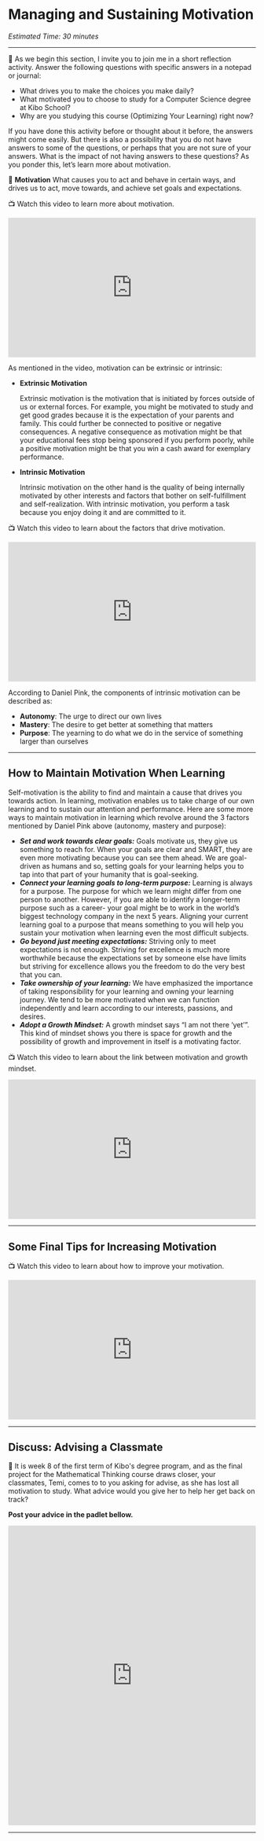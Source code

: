 # Managing and Sustaining Motivation

*Estimated Time: 30 minutes*

---

<aside>


🤔 As we begin this section, I invite you to join me in a short reflection activity. Answer the following questions with specific answers in a notepad or journal:

- What drives you to make the choices you make daily?
- What motivated you to choose to study for a Computer Science degree at Kibo School?
- Why are you studying this course (Optimizing Your Learning) right now?
</aside>

If you have done this activity before or thought about it before, the answers might come easily. But there is also a possibility that you do not have answers to some of the questions, or perhaps that you are not sure of your answers. What is the impact of not having answers to these questions? As you ponder this, let’s learn more about motivation.

<aside>


📙 **Motivation**
What causes you to act and behave in certain ways, and drives us to act, move towards, and achieve set goals and expectations.

</aside>

<aside>


📺 Watch this video to learn more about motivation.

</aside>

<div style="position: relative; padding-bottom: 56.25%; height: 0;"><iframe src="https://www.youtube.com/embed/eNqJYIns4Rk" title="YouTube video player" frameborder="0" allow="accelerometer; autoplay; clipboard-write; encrypted-media; gyroscope; picture-in-picture" allowfullscreen style="position: absolute; top: 0; left: 0; width: 100%; height: 100%;"></iframe></div>


As mentioned in the video, motivation can be extrinsic or intrinsic:

- **Extrinsic Motivation**
    
    Extrinsic motivation is the motivation that is initiated by forces outside of us or external forces. For example, you might be motivated to study and get good grades because it is the expectation of your parents and family. This could further be connected to positive or negative consequences. A negative consequence as motivation might be that your educational fees stop being sponsored if you perform poorly, while a positive motivation might be that you win a cash award for exemplary performance.  
    
- **Intrinsic Motivation**
    
    Intrinsic motivation on the other hand is the quality of being internally motivated by other interests and factors that bother on self-fulfillment and self-realization. With intrinsic motivation, you perform a task because you enjoy doing it and are committed to it.
    

<aside>


📺 Watch this video to learn about the factors that drive motivation.

</aside>

<div style="position: relative; padding-bottom: 56.25%; height: 0;"><iframe src="https://www.youtube.com/embed/u6XAPnuFjJc" title="YouTube video player" frameborder="0" allow="accelerometer; autoplay; clipboard-write; encrypted-media; gyroscope; picture-in-picture" allowfullscreen style="position: absolute; top: 0; left: 0; width: 100%; height: 100%;"></iframe></div>

According to Daniel Pink, the components of intrinsic motivation can be described as:

- **Autonomy**: The urge to direct our own lives
- **Mastery**: The desire to get better at something that matters
- **Purpose**: The yearning to do what we do in the service of something larger than ourselves

---

## How to Maintain Motivation When Learning

Self-motivation is the ability to find and maintain a cause that drives you towards action. In learning, motivation enables us to take charge of our own learning and to sustain our attention and performance. Here are some more ways to maintain motivation in learning which revolve around the 3 factors mentioned by Daniel Pink above (autonomy, mastery and purpose):

- ***Set and work towards clear goals:*** Goals motivate us, they give us something to reach for. When your goals are clear and SMART, they are even more motivating because you can see them ahead. We are goal-driven as humans and so, setting goals for your learning helps you to tap into that part of your humanity that is goal-seeking.
- ***Connect your learning goals to long-term purpose:*** Learning is always for a purpose. The purpose for which we learn might differ from one person to another. However, if you are able to identify a longer-term purpose such as a career- your goal might be to work in the world’s biggest technology company in the next 5 years. Aligning your current learning goal to a purpose that means something to you will help you sustain your motivation when learning even the most difficult subjects.
- ***Go beyond just meeting expectations:*** Striving only to meet expectations is not enough. Striving for excellence is much more worthwhile because the expectations set by someone else have limits but striving for excellence allows you the freedom to do the very best that you can.
- ***Take ownership of your learning:*** We have emphasized the importance of taking responsibility for your learning and owning your learning journey. We tend to be more motivated when we can function independently and learn according to our interests, passions, and desires.
- ***Adopt a Growth Mindset:*** A growth mindset says “I am not there ‘yet’”. This kind of mindset shows you there is space for growth and the possibility of growth and improvement in itself is a motivating factor.

<aside>


📺 Watch this video to learn about the link between motivation and growth mindset.

</aside>

<div style="position: relative; padding-bottom: 56.25%; height: 0;"><iframe src="https://www.youtube.com/embed/xTbV6OvNiX8" title="YouTube video player" frameborder="0" allow="accelerometer; autoplay; clipboard-write; encrypted-media; gyroscope; picture-in-picture" allowfullscreen style="position: absolute; top: 0; left: 0; width: 100%; height: 100%;"></iframe></div>

---

## Some Final Tips for Increasing Motivation


<aside>


📺 Watch this video to learn about how to improve your motivation.

</aside>

<div style="position: relative; padding-bottom: 56.25%; height: 0;"><iframe src="https://www.youtube.com/embed/M1Qz5Wow-lk" title="YouTube video player" frameborder="0" allow="accelerometer; autoplay; clipboard-write; encrypted-media; gyroscope; picture-in-picture" allowfullscreen style="position: absolute; top: 0; left: 0; width: 100%; height: 100%;"></iframe></div>

---

## Discuss: Advising a Classmate

<aside>

💬 It is week 8 of the first term of Kibo's degree program, and as the final project for the Mathematical Thinking course draws closer, your classmates, Temi, comes to to you asking for advise, as she has lost all motivation to study. What advice would you give her to help her get back on track?

**Post your advice in the padlet bellow.**

</aside>

<div style="border:1px solid rgba(0,0,0,0.1);border-radius:2px;box-sizing:border-box;overflow:hidden;position:relative;width:100%;background:#F4F4F4"><iframe src="https://padlet.com/embed/4ymn5mplz3g5aqol" frameborder="0" allow="camera;microphone;geolocation" style="width:100%;height:608px;display:block;padding:0;margin:0"></iframe></div>

---

